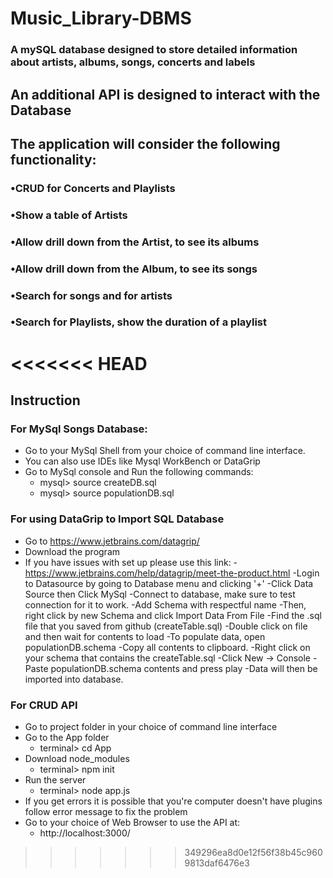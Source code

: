# Music_Library-DBMS
### A  mySQL database designed to store detailed information about artists, albums, songs, concerts and labels

## An additional API is designed to interact with the Database
## The application will consider the following functionality:
### •CRUD for Concerts and Playlists
### •Show a table of Artists
### •Allow drill down from the Artist, to see its albums
### •Allow drill down from the Album, to see its songs
### •Search for songs and for artists
### •Search for Playlists, show the duration of a playlist
<<<<<<< HEAD
=======

Instruction
----------------------------------------------------------------------
### For MySql Songs Database:
- Go to your MySql Shell from your choice of command line interface.
- You can also use IDEs like Mysql WorkBench or DataGrip
- Go to MySql console and Run the following commands:
  - mysql> source createDB.sql 
  - mysql> source populationDB.sql
  
### For using DataGrip to Import SQL Database
- Go to https://www.jetbrains.com/datagrip/
- Download the program
- If you have issues with set up please use this link:
-https://www.jetbrains.com/help/datagrip/meet-the-product.html
-Login to Datasource by going to Database menu and clicking '+'
-Click Data Source then Click MySql
-Connect to database, make sure to test connection for it to work.
-Add Schema with respectful name 
-Then, right click by new Schema and click Import Data From File
-Find the .sql file that you saved from github (createTable.sql)
-Double click on file and then wait for contents to load
-To populate data, open populationDB.schema
-Copy all contents to clipboard.
-Right click on your schema that contains the createTable.sql
-Click New -> Console
-Paste populationDB.schema contents and press play
-Data will then be imported into database. 

### For CRUD API
- Go to project folder in your choice of command line interface
- Go to the App folder 
  - terminal> cd App
- Download node_modules
  - terminal> npm init
- Run the server 
  - terminal> node app.js
- If you get errors it is possible that you're computer doesn't have plugins follow error message to fix the problem
- Go to your choice of Web Browser to use the API at:
  - http://localhost:3000/


>>>>>>> 349296ea8d0e12f56f38b45c9609813daf6476e3
